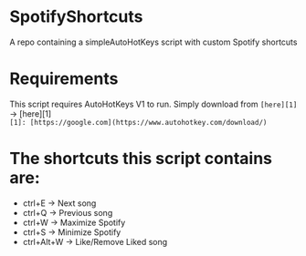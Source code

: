 # SpotifyShortcuts
A repo containing a simpleAutoHotKeys script with custom Spotify shortcuts
# Requirements
This script requires AutoHotKeys V1 to run. Simply download from   `[here][1]` → [here][1]  
  `[1]: [https://google.com](https://www.autohotkey.com/download/)`  
# The shortcuts this script contains are:
- ctrl+E -> Next song
- ctrl+Q -> Previous song
- ctrl+W -> Maximize Spotify
- ctrl+S -> Minimize Spotify
- ctrl+Alt+W -> Like/Remove Liked song
